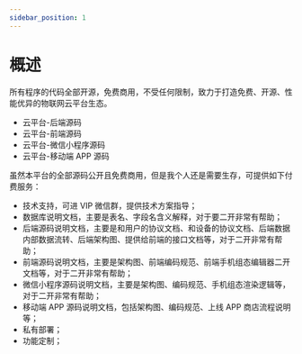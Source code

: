 ```yaml
---
sidebar_position: 1
---
```


# 概述

所有程序的代码全部开源，免费商用，不受任何限制，致力于打造免费、开源、性能优异的物联网云平台生态。

- 云平台-后端源码
- 云平台-前端源码
- 云平台-微信小程序源码
- 云平台-移动端 APP 源码

虽然本平台的全部源码公开且免费商用，但是我个人还是需要生存，可提供如下付费服务：

- 技术支持，可进 VIP 微信群，提供技术方案指导；
- 数据库说明文档，主要是表名、字段名含义解释，对于要二开非常有帮助；
- 后端源码说明文档，主要是和用户的协议文档、和设备的协议文档、后端数据内部数据流转、后端架构图、提供给前端的接口文档等，对于二开非常有帮助；
- 前端源码说明文档，主要是架构图、前端编码规范、前端手机组态编辑器二开文档等，对于二开非常有帮助；
- 微信小程序源码说明文档，主要是架构图、编码规范、手机组态渲染逻辑等，对于二开非常有帮助；
- 移动端 APP 源码说明文档，包括架构图、编码规范、上线 APP 商店流程说明等；
- 私有部署；
- 功能定制；
